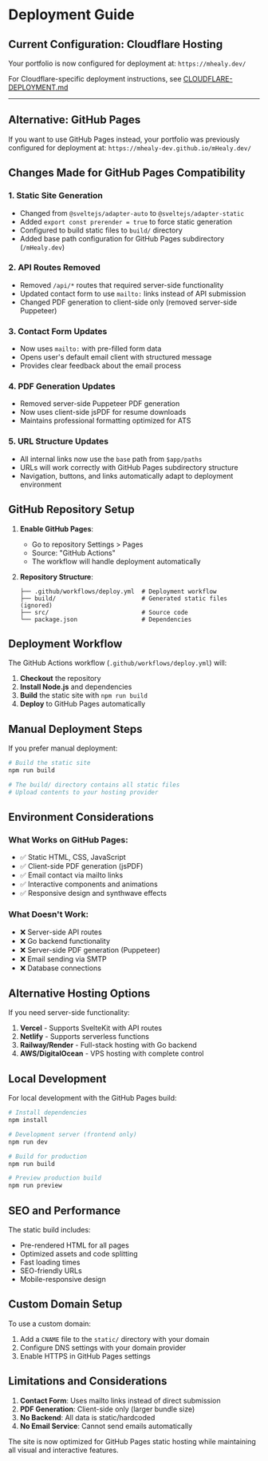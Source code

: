 # Deployment Guide

## Current Configuration: Cloudflare Hosting

Your portfolio is now configured for deployment at: `https://mhealy.dev/`

For Cloudflare-specific deployment instructions, see [CLOUDFLARE-DEPLOYMENT.md](./CLOUDFLARE-DEPLOYMENT.md)

---

## Alternative: GitHub Pages

If you want to use GitHub Pages instead, your portfolio was previously configured for deployment at: `https://mhealy-dev.github.io/mHealy.dev/`

## Changes Made for GitHub Pages Compatibility

### 1. Static Site Generation
- Changed from `@sveltejs/adapter-auto` to `@sveltejs/adapter-static`
- Added `export const prerender = true` to force static generation
- Configured to build static files to `build/` directory
- Added base path configuration for GitHub Pages subdirectory (`/mHealy.dev`)

### 2. API Routes Removed
- Removed `/api/*` routes that required server-side functionality
- Updated contact form to use `mailto:` links instead of API submission
- Changed PDF generation to client-side only (removed server-side Puppeteer)

### 3. Contact Form Updates
- Now uses `mailto:` with pre-filled form data
- Opens user's default email client with structured message
- Provides clear feedback about the email process

### 4. PDF Generation Updates
- Removed server-side Puppeteer PDF generation
- Now uses client-side jsPDF for resume downloads
- Maintains professional formatting optimized for ATS

### 5. URL Structure Updates
- All internal links now use the `base` path from `$app/paths`
- URLs will work correctly with GitHub Pages subdirectory structure
- Navigation, buttons, and links automatically adapt to deployment environment

## GitHub Repository Setup

1. **Enable GitHub Pages**:
   - Go to repository Settings > Pages
   - Source: "GitHub Actions"
   - The workflow will handle deployment automatically

2. **Repository Structure**:
   ```
   ├── .github/workflows/deploy.yml  # Deployment workflow
   ├── build/                        # Generated static files (ignored)
   ├── src/                          # Source code
   └── package.json                  # Dependencies
   ```

## Deployment Workflow

The GitHub Actions workflow (`.github/workflows/deploy.yml`) will:

1. **Checkout** the repository
2. **Install Node.js** and dependencies
3. **Build** the static site with `npm run build`
4. **Deploy** to GitHub Pages automatically

## Manual Deployment Steps

If you prefer manual deployment:

```bash
# Build the static site
npm run build

# The build/ directory contains all static files
# Upload contents to your hosting provider
```

## Environment Considerations

### What Works on GitHub Pages:
- ✅ Static HTML, CSS, JavaScript
- ✅ Client-side PDF generation (jsPDF)
- ✅ Email contact via mailto links
- ✅ Interactive components and animations
- ✅ Responsive design and synthwave effects

### What Doesn't Work:
- ❌ Server-side API routes
- ❌ Go backend functionality
- ❌ Server-side PDF generation (Puppeteer)
- ❌ Email sending via SMTP
- ❌ Database connections

## Alternative Hosting Options

If you need server-side functionality:

1. **Vercel** - Supports SvelteKit with API routes
2. **Netlify** - Supports serverless functions
3. **Railway/Render** - Full-stack hosting with Go backend
4. **AWS/DigitalOcean** - VPS hosting with complete control

## Local Development

For local development with the GitHub Pages build:

```bash
# Install dependencies
npm install

# Development server (frontend only)
npm run dev

# Build for production
npm run build

# Preview production build
npm run preview
```

## SEO and Performance

The static build includes:
- Pre-rendered HTML for all pages
- Optimized assets and code splitting
- Fast loading times
- SEO-friendly URLs
- Mobile-responsive design

## Custom Domain Setup

To use a custom domain:

1. Add a `CNAME` file to the `static/` directory with your domain
2. Configure DNS settings with your domain provider
3. Enable HTTPS in GitHub Pages settings

## Limitations and Considerations

1. **Contact Form**: Uses mailto links instead of direct submission
2. **PDF Generation**: Client-side only (larger bundle size)
3. **No Backend**: All data is static/hardcoded
4. **No Email Service**: Cannot send emails automatically

The site is now optimized for GitHub Pages static hosting while maintaining all visual and interactive features.